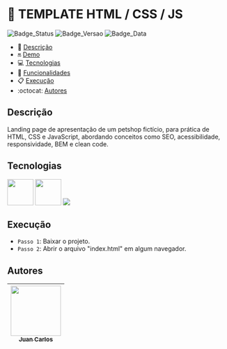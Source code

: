 # 📌 TEMPLATE HTML / CSS / JS

![Badge_Status](https://img.shields.io/badge/STATUS-FINALIZADO-green)
![Badge_Versao](https://img.shields.io/badge/VERS%C3%83O-1.0-black)
![Badge_Data](https://img.shields.io/badge/DATA-SETEMBRO%2C2023-blue)

- 📑 [Descrição](#descrição)
- 🔛 [Demo](#demo)
- 💻 [Tecnologias](#tecnologias)
- 🔨 [Funcionalidades](#funcionalidades)
- 📋 [Execução](#execução)
- :octocat: [Autores](#autores)

## Descrição

<p>Landing page de apresentação de um petshop fictício, para prática de HTML, CSS e JavaScript, abordando conceitos como SEO, acessibilidade, responsividade, BEM e clean code.</p>

## Tecnologias

<img src="https://cdn.jsdelivr.net/gh/devicons/devicon/icons/html5/html5-original-wordmark.svg" width="60px" height="60px" /> <img src="https://cdn.jsdelivr.net/gh/devicons/devicon/icons/css3/css3-original-wordmark.svg" width="60px" height="60px"/> <img src="https://cdn.jsdelivr.net/gh/devicons/devicon/icons/javascript/javascript-original.svg" />

## Execução

- `Passo 1`: Baixar o projeto.
- `Passo 2`: Abrir o arquivo "index.html" em algum navegador.

## Autores

| [<img src="https://avatars.githubusercontent.com/u/97527277" width=115><br><sub>Juan Carlos</sub>](https://github.com/juan-soaraes) |
| :---------------------------------------------------------------------------------------------------------------------------------: |
